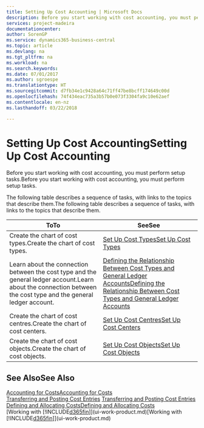 ```yaml
---
title: Setting Up Cost Accounting | Microsoft Docs
description: Before you start working with cost accounting, you must perform setup tasks.
services: project-madeira
documentationcenter: 
author: SorenGP
ms.service: dynamics365-business-central
ms.topic: article
ms.devlang: na
ms.tgt_pltfrm: na
ms.workload: na
ms.search.keywords: 
ms.date: 07/01/2017
ms.author: sgroespe
ms.translationtype: HT
ms.sourcegitcommit: d7fb34e1c9428a64c71ff47be8bcff174649c00d
ms.openlocfilehash: 74f434eac735a3b57b0e073f3304fa9c10e62aef
ms.contentlocale: en-nz
ms.lasthandoff: 03/22/2018

---
```

# <a name="setting-up-cost-accounting"></a><span data-ttu-id="b73cd-103">Setting Up Cost Accounting</span><span class="sxs-lookup"><span data-stu-id="b73cd-103">Setting Up Cost Accounting</span></span>
<span data-ttu-id="b73cd-104">Before you start working with cost accounting, you must perform setup tasks.</span><span class="sxs-lookup"><span data-stu-id="b73cd-104">Before you start working with cost accounting, you must perform setup tasks.</span></span>  

 <span data-ttu-id="b73cd-105">The following table describes a sequence of tasks, with links to the topics that describe them.</span><span class="sxs-lookup"><span data-stu-id="b73cd-105">The following table describes a sequence of tasks, with links to the topics that describe them.</span></span>

|<span data-ttu-id="b73cd-106">To</span><span class="sxs-lookup"><span data-stu-id="b73cd-106">To</span></span>|<span data-ttu-id="b73cd-107">See</span><span class="sxs-lookup"><span data-stu-id="b73cd-107">See</span></span>|  
|--------|---------|  
|<span data-ttu-id="b73cd-108">Create the chart of cost types.</span><span class="sxs-lookup"><span data-stu-id="b73cd-108">Create the chart of cost types.</span></span>|[<span data-ttu-id="b73cd-109">Set Up Cost Types</span><span class="sxs-lookup"><span data-stu-id="b73cd-109">Set Up Cost Types</span></span>](finance-how-to-set-up-cost-types.md)|  
|<span data-ttu-id="b73cd-110">Learn about the connection between the cost type and the general ledger account.</span><span class="sxs-lookup"><span data-stu-id="b73cd-110">Learn about the connection between the cost type and the general ledger account.</span></span>|[<span data-ttu-id="b73cd-111">Defining the Relationship Between Cost Types and General Ledger Accounts</span><span class="sxs-lookup"><span data-stu-id="b73cd-111">Defining the Relationship Between Cost Types and General Ledger Accounts</span></span>](finance-defining-the-relationship-between-cost-types-and-general-ledger-accounts.md)|  
|<span data-ttu-id="b73cd-112">Create the chart of cost centres.</span><span class="sxs-lookup"><span data-stu-id="b73cd-112">Create the chart of cost centers.</span></span>|[<span data-ttu-id="b73cd-113">Set Up Cost Centres</span><span class="sxs-lookup"><span data-stu-id="b73cd-113">Set Up Cost Centers</span></span>](finance-how-to-set-up-cost-centers.md)|  
|<span data-ttu-id="b73cd-114">Create the chart of cost objects.</span><span class="sxs-lookup"><span data-stu-id="b73cd-114">Create the chart of cost objects.</span></span>|[<span data-ttu-id="b73cd-115">Set Up Cost Objects</span><span class="sxs-lookup"><span data-stu-id="b73cd-115">Set Up Cost Objects</span></span>](finance-how-to-set-up-cost-objects.md)|  

## <a name="see-also"></a><span data-ttu-id="b73cd-116">See Also</span><span class="sxs-lookup"><span data-stu-id="b73cd-116">See Also</span></span>  
[<span data-ttu-id="b73cd-117">Accounting for Costs</span><span class="sxs-lookup"><span data-stu-id="b73cd-117">Accounting for Costs</span></span>](finance-manage-cost-accounting.md)  
<span data-ttu-id="b73cd-118">[Transferring and Posting Cost Entries](finance-transfer-and-post-cost-entries.md) </span><span class="sxs-lookup"><span data-stu-id="b73cd-118">[Transferring and Posting Cost Entries](finance-transfer-and-post-cost-entries.md) </span></span>  
[<span data-ttu-id="b73cd-119">Defining and Allocating Costs</span><span class="sxs-lookup"><span data-stu-id="b73cd-119">Defining and Allocating Costs</span></span>](finance-define-and-allocate-costs.md)  
<span data-ttu-id="b73cd-120">[Working with [!INCLUDE[d365fin](includes/d365fin_md.md)]](ui-work-product.md)</span><span class="sxs-lookup"><span data-stu-id="b73cd-120">[Working with [!INCLUDE[d365fin](includes/d365fin_md.md)]](ui-work-product.md)</span></span>

